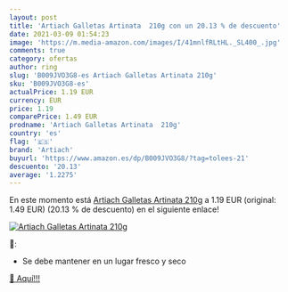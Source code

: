 ```yaml
---
layout: post
title: 'Artiach Galletas Artinata  210g con un 20.13 % de descuento'
date: 2021-03-09 01:54:23
image: 'https://m.media-amazon.com/images/I/41mnlfRLtHL._SL400_.jpg'
comments: true
category: ofertas
author: ring
slug: 'B009JVO3G8-es Artiach Galletas Artinata 210g'
sku: 'B009JVO3G8-es'
actualPrice: 1.19 EUR
currency: EUR
price: 1.19
comparePrice: 1.49 EUR
prodname: 'Artiach Galletas Artinata  210g'
country: 'es'
flag: '🇪🇸'
brand: 'Artiach'
buyurl: 'https://www.amazon.es/dp/B009JVO3G8/?tag=tolees-21'
descuento: '20.13'
average: '1.2275'
---
```


En este momento está [Artiach Galletas Artinata  210g](https://www.amazon.es/dp/B009JVO3G8/?tag=tolees-21) a 1.19 EUR (original: 1.49 EUR) (20.13 %  de descuento) en el siguiente enlace!

[![Artiach Galletas Artinata  210g](https://m.media-amazon.com/images/I/41mnlfRLtHL._SL400_.jpg)](https://www.amazon.es/dp/B009JVO3G8/?tag=tolees-21)

🔎:

- Se debe mantener en un lugar fresco y seco

[🛒 Aquí!!!](https://www.amazon.es/dp/B009JVO3G8/?tag=tolees-21)
